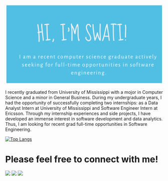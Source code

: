 <img src="https://raw.githubusercontent.com/sadhika7/sadhika7/master/header.png" alt="banner that says Hi, I'm Swati actively looking for job opportunities">

I recently graduated from University of Mississippi with a mojor in Computer Science and a minor in General Business. During my undergraduate years, I had the opportunity of successfully completing two internships: as a Data Analyst Intern at University of Mississippi and Software Engineer Intern at Ericsson. Through my internship experiences and side projects, I have developed an immense interest in software development and data analytics. Thus, I am looking for recent grad full-time opportunities in Software Engineering.

[![Top Langs](https://github-readme-stats.vercel.app/api/top-langs/?username=sadhika7&layout=compact&hide=jupyter%20notebook&langs_count=7)](https://github.com/anuraghazra/github-readme-stats)

# Please feel free to connect with me!

[<img src="https://img.shields.io/badge/linkedin-%230077B5.svg?&style=for-the-badge&logo=linkedin&logoColor=white" />](https://www.linkedin.com/in/adhikariswati/) [<img src = "https://img.shields.io/badge/instagram-%23E4405F.svg?&style=for-the-badge&logo=instagram&logoColor=white">](https://www.instagram.com/swatiadhikari_/) [<img src = "https://img.shields.io/badge/facebook-%231877F2.svg?&style=for-the-badge&logo=facebook&logoColor=white">](https://www.facebook.com/swati.adhikari.750)
